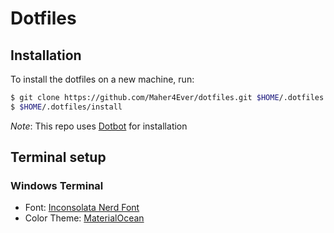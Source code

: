 Dotfiles
========

Installation
------------

To install the dotfiles on a new machine, run:

```sh
$ git clone https://github.com/Maher4Ever/dotfiles.git $HOME/.dotfiles
$ $HOME/.dotfiles/install
```

*Note*: This repo uses [Dotbot](https://github.com/anishathalye/dotbot) for installation

Terminal setup
--------------

### Windows Terminal

- Font: [Inconsolata Nerd Font](https://github.com/ryanoasis/nerd-fonts/releases/download/v2.1.0/Inconsolata.zip)
- Color Theme: [MaterialOcean](https://windowsterminalthemes.dev/?theme=MaterialOcean)
